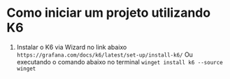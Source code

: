 # Como iniciar um projeto utilizando K6

1. Instalar o K6 via Wizard no link abaixo 
    ```https://grafana.com/docs/k6/latest/set-up/install-k6/``` 
    Ou executando o comando abaixo no terminal
    ```winget install k6 --source winget```


    